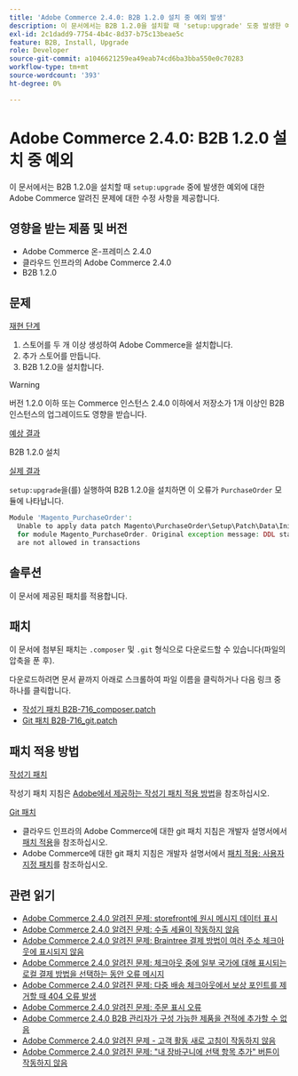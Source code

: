 ```yaml
---
title: 'Adobe Commerce 2.4.0: B2B 1.2.0 설치 중 예외 발생'
description: 이 문서에서는 B2B 1.2.0을 설치할 때 'setup:upgrade' 도중 발생한 예외에 대한 Adobe Commerce 알려진 문제 해결 방법을 제공합니다.
exl-id: 2c1dadd9-7754-4b4c-8d37-b75c13beae5c
feature: B2B, Install, Upgrade
role: Developer
source-git-commit: a1046621259ea49eab74cd6ba3bba550e0c70283
workflow-type: tm+mt
source-wordcount: '393'
ht-degree: 0%

---
```


# Adobe Commerce 2.4.0: B2B 1.2.0 설치 중 예외

이 문서에서는 B2B 1.2.0을 설치할 때 `setup:upgrade` 중에 발생한 예외에 대한 Adobe Commerce 알려진 문제에 대한 수정 사항을 제공합니다.

## 영향을 받는 제품 및 버전

* Adobe Commerce 온-프레미스 2.4.0
* 클라우드 인프라의 Adobe Commerce 2.4.0
* B2B 1.2.0

## 문제

<u>재현 단계</u>

1. 스토어를 두 개 이상 생성하여 Adobe Commerce을 설치합니다.
1. 추가 스토어를 만듭니다.
1. B2B 1.2.0을 설치합니다.

>[!WARNING]
>
>버전 1.2.0 이하 또는 Commerce 인스턴스 2.4.0 이하에서 저장소가 1개 이상인 B2B 인스턴스의 업그레이드도 영향을 받습니다.

<u>예상 결과</u>

B2B 1.2.0 설치

<u>실제 결과</u>

`setup:upgrade`을(를) 실행하여 B2B 1.2.0을 설치하면 이 오류가 `PurchaseOrder` 모듈에 나타납니다.

```php
Module 'Magento_PurchaseOrder':
  Unable to apply data patch Magento\PurchaseOrder\Setup\Patch\Data\InitPurchaseOrderSalesSequence
  for module Magento_PurchaseOrder. Original exception message: DDL statements
  are not allowed in transactions
```

## 솔루션

이 문서에 제공된 패치를 적용합니다.

## 패치

이 문서에 첨부된 패치는 `.composer` 및 `.git` 형식으로 다운로드할 수 있습니다(파일의 압축을 푼 후).

다운로드하려면 문서 끝까지 아래로 스크롤하여 파일 이름을 클릭하거나 다음 링크 중 하나를 클릭합니다.

* [작성기 패치 B2B-716\_composer.patch](assets/B2B-716_composer.patch.zip)
* [Git 패치 B2B-716\_git.patch](assets/B2B-716_git.patch.zip)

## 패치 적용 방법

<u>작성기 패치 </u>

작성기 패치 지침은 [Adobe에서 제공하는 작성기 패치 적용 방법](/help/how-to/general/how-to-apply-a-composer-patch-provided-by-magento.md)을 참조하십시오.

<u>Git 패치 </u>

* 클라우드 인프라의 Adobe Commerce에 대한 git 패치 지침은 개발자 설명서에서 [패치 적용](https://devdocs.magento.com/cloud/project/project-patch.html)을 참조하십시오.
* Adobe Commerce에 대한 git 패치 지침은 개발자 설명서에서 [패치 적용: 사용자 지정 패치](https://devdocs.magento.com/guides/v2.4/comp-mgr/patching.html#custom-patches)를 참조하십시오.

## 관련 읽기

* [Adobe Commerce 2.4.0 알려진 문제: storefront에 원시 메시지 데이터 표시](/help/troubleshooting/storefront/magento-2-4-0-issue-storefront-raw-message-data-display.md)
* [Adobe Commerce 2.4.0 알려진 문제: 수출 세율이 작동하지 않음](/help/troubleshooting/miscellaneous/magento-2-4-0-known-issue-export-tax-rates-does-not-work.md)
* [Adobe Commerce 2.4.0 알려진 문제: Braintree 결제 방법이 여러 주소 체크아웃에 표시되지 않음](/help/troubleshooting/payments/magento-2-4-0-braintree-not-in-multiple-addresses-checkout.md)
* [Adobe Commerce 2.4.0 알려진 문제: 체크아웃 중에 일부 국가에 대해 표시되는 로컬 결제 방법을 선택하는 동안 오류 메시지](/help/troubleshooting/payments/magento-2-4-0-checkout-error-selecting-local-payments.md)
* [Adobe Commerce 2.4.0 알려진 문제: 다중 배송 체크아웃에서 보상 포인트를 제거할 때 404 오류 발생](/help/troubleshooting/storefront/magento-2-4-0-404-error-removing-rewards-points-on-multi-shipping-checkout.md)
* [Adobe Commerce 2.4.0 알려진 문제: 주문 표시 오류](/help/troubleshooting/storefront/magento-2-4-0-known-issue-orders-display-error.md)
* [Adobe Commerce 2.4.0 B2B 관리자가 구성 가능한 제품을 견적에 추가할 수 없음](/help/troubleshooting/miscellaneous/magento-2-4-0-b2b-admin-can-t-add-configurable-product-to-quote.md)
* [Adobe Commerce 2.4.0 알려진 문제 - 고객 활동 새로 고침이 작동하지 않음](/help/troubleshooting/miscellaneous/magento-2-4-0-refresh-on-customer-activities-does-not-work.md)
* [Adobe Commerce 2.4.0 알려진 문제: &quot;내 장바구니에 선택 항목 추가&quot; 버튼이 작동하지 않음](/help/troubleshooting/miscellaneous/magento-2-4-0-add-selections-to-my-cart-does-not-work.md)
